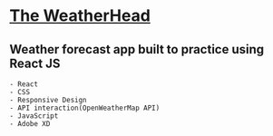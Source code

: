 # [The WeatherHead](https://upbeat-boyd-93f7fe.netlify.com/)
## Weather forecast app built to practice using React JS
	- React
	- CSS
	- Responsive Design
	- API interaction(OpenWeatherMap API)
	- JavaScript
	- Adobe XD
